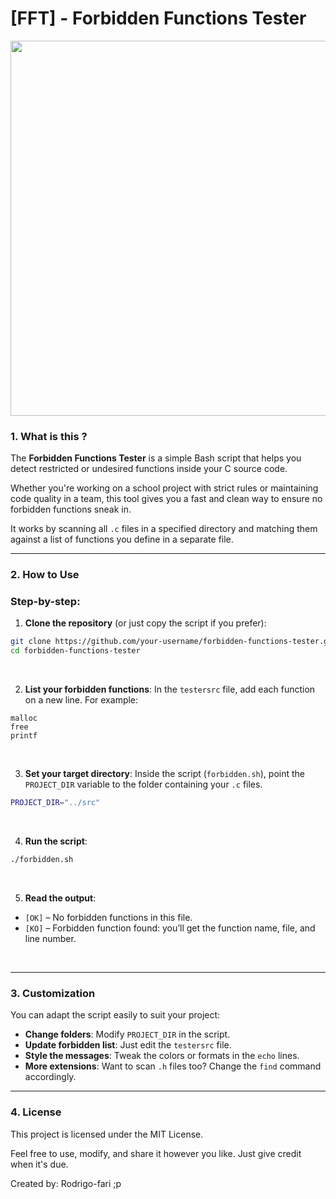 # [FFT] - Forbidden Functions Tester

<div align="center">
  <img src="https://github.com/user-attachments/assets/e889ca7a-0f7a-4275-b20d-00fded76d5e4" 
       width="600">
</div>

### 1. What is this ?
The **Forbidden Functions Tester** is a simple Bash script that helps you detect restricted or undesired functions inside your C source code.

Whether you're working on a school project with strict rules or maintaining code quality in a team, this tool gives you a fast and clean way to ensure no forbidden functions sneak in.

It works by scanning all `.c` files in a specified directory and matching them against a list of functions you define in a separate file.

---

### 2. How to Use

### Step-by-step:

1. **Clone the repository** (or just copy the script if you prefer):
```bash
git clone https://github.com/your-username/forbidden-functions-tester.git
cd forbidden-functions-tester
```

<br>

2. **List your forbidden functions**:
In the `testersrc` file, add each function on a new line. For example:
```
malloc
free
printf
```

<br>

3. **Set your target directory**:
Inside the script (`forbidden.sh`), point the `PROJECT_DIR` variable to the folder containing your `.c` files.
```bash
PROJECT_DIR="../src"
```

<br>

4. **Run the script**:
```bash
./forbidden.sh
```

<br>

5. **Read the output**:
- `[OK]` – No forbidden functions in this file.
- `[KO]` – Forbidden function found: you’ll get the function name, file, and line number.

<br>

---

### 3. Customization

You can adapt the script easily to suit your project:

- **Change folders**: Modify `PROJECT_DIR` in the script.
- **Update forbidden list**: Just edit the `testersrc` file.
- **Style the messages**: Tweak the colors or formats in the `echo` lines.
- **More extensions**: Want to scan `.h` files too? Change the `find` command accordingly.

---


### 4. License

This project is licensed under the MIT License.

Feel free to use, modify, and share it however you like. Just give credit when it's due.

Created by: Rodrigo-fari ;p
